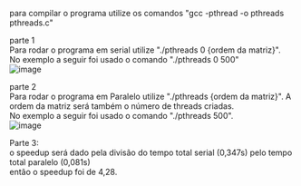 para compilar o programa utilize os comandos "gcc -pthread -o pthreads pthreads.c"

parte 1<br>
Para rodar o programa em serial utilize "./pthreads 0 {ordem da matriz}".<br>
No exemplo a seguir foi usado o comando "./pthreads 0 500"<br>
![image](https://user-images.githubusercontent.com/79601694/230905474-087352b0-0c60-4281-b55a-d58860df9455.png)


parte 2<br>
Para rodar o programa em Paralelo utilize "./pthreads {ordem da matriz}". A ordem da matriz será também o número de threads criadas.<br>
No exemplo a seguir foi usado o comando "./pthreads 500".<br>
![image](https://user-images.githubusercontent.com/79601694/230905770-d7f1cb2e-77b7-4f12-a54c-aee4b673272d.png)

Parte 3:<br>
o speedup será dado pela divisão do tempo total serial (0,347s) pelo tempo total paralelo (0,081s)<br>
então o speedup foi de 4,28.
